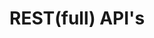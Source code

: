 # REST(full) API's

<YoutubeVideo video-id="0oXYLzuucwE" />

<YoutubeVideo video-id="blQ60skPzl0" />
